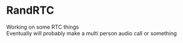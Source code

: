 # RandRTC
Working on some RTC things<br>Eventually will probably make a multi person audio call or something
